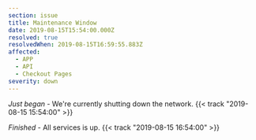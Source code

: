 ```yaml
---
section: issue
title: Maintenance Window
date: 2019-08-15T15:54:00.000Z
resolved: true
resolvedWhen: 2019-08-15T16:59:55.883Z
affected:
  - APP
  - API
  - Checkout Pages
severity: down
---
```

_Just began_ - We're currently shutting down the network. {{< track "2019-08-15 15:54:00" >}}

_Finished_ - All services is up. {{< track "2019-08-15 16:54:00" >}}
